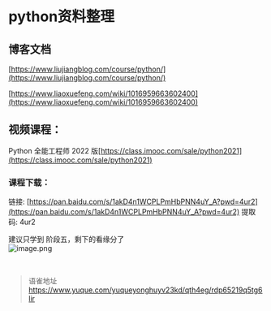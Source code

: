 # python资料整理
## 博客文档

[https://www.liujiangblog.com/course/python/](https://www.liujiangblog.com/course/python/)

[https://www.liaoxuefeng.com/wiki/1016959663602400](https://www.liaoxuefeng.com/wiki/1016959663602400)

## 视频课程：

Python 全能工程师 2022 版[https://class.imooc.com/sale/python2021](https://class.imooc.com/sale/python2021)

### 课程下载：

链接: [https://pan.baidu.com/s/1akD4n1WCPLPmHbPNN4uY_A?pwd=4ur2](https://pan.baidu.com/s/1akD4n1WCPLPmHbPNN4uY_A?pwd=4ur2) 提取码: 4ur2

建议只学到 阶段五，剩下的看缘分了  
![image.png](https://cdn.nlark.com/yuque/0/2023/png/1572912/1676084725001-6faacefe-07b6-4ff0-a3aa-0729845ee56d.png#averageHue=%23e3f2f4&clientId=uc7b4b68f-1fb1-4&from=paste&height=807&id=u767371a3&name=image.png&originHeight=807&originWidth=1148&originalType=binary&ratio=1&rotation=0&showTitle=false&size=149539&status=done&style=none&taskId=uf408b891-f823-4c1c-a84c-328b713ad3a&title=&width=1148)

<br>
  
> 语雀地址 https://www.yuque.com/yuqueyonghuyv23kd/qth4eg/rdp65219q5tg6lir